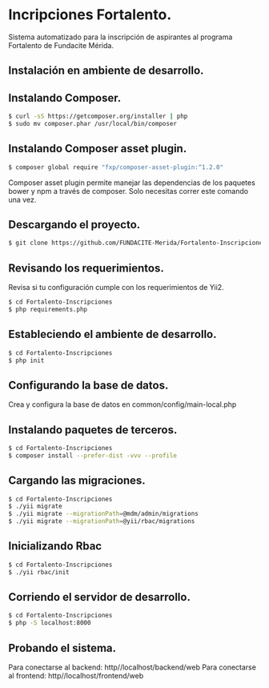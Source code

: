 Incripciones Fortalento.
========================

Sistema automatizado para la inscripción de aspirantes al programa Fortalento de Fundacite Mérida.

Instalación en ambiente de desarrollo.
--------------------------------------

## Instalando Composer.

```bash
$ curl -sS https://getcomposer.org/installer | php
$ sudo mv composer.phar /usr/local/bin/composer
```

## Instalando Composer asset plugin.

```bash
$ composer global require "fxp/composer-asset-plugin:^1.2.0"
```

Composer asset plugin permite manejar las dependencias de los paquetes bower y npm
a través de composer. Solo necesitas correr este comando una vez. 


## Descargando el proyecto.

```bash
$ git clone https://github.com/FUNDACITE-Merida/Fortalento-Inscripciones.git
```

## Revisando los requerimientos.

Revisa si tu configuración cumple con los requerimientos de Yii2. 

```bash
$ cd Fortalento-Inscripciones
$ php requirements.php
```

## Estableciendo el ambiente de desarrollo.

```bash
$ cd Fortalento-Inscripciones
$ php init
```

## Configurando la base de datos.

Crea y configura la base de datos en common/config/main-local.php

## Instalando paquetes de terceros.

```bash
$ cd Fortalento-Inscripciones
$ composer install --prefer-dist -vvv --profile
```

## Cargando las migraciones.

```bash
$ cd Fortalento-Inscripciones
$ ./yii migrate
$ ./yii migrate --migrationPath=@mdm/admin/migrations
$ ./yii migrate --migrationPath=@yii/rbac/migrations
```

## Inicializando Rbac

```bash
$ cd Fortalento-Inscripciones
$ ./yii rbac/init
```


## Corriendo el servidor de desarrollo.

```bash
$ cd Fortalento-Inscripciones
$ php -S localhost:8000
```

## Probando el sistema.

Para conectarse al backend: http//localhost/backend/web
Para conectarse al frontend: http//localhost/frontend/web